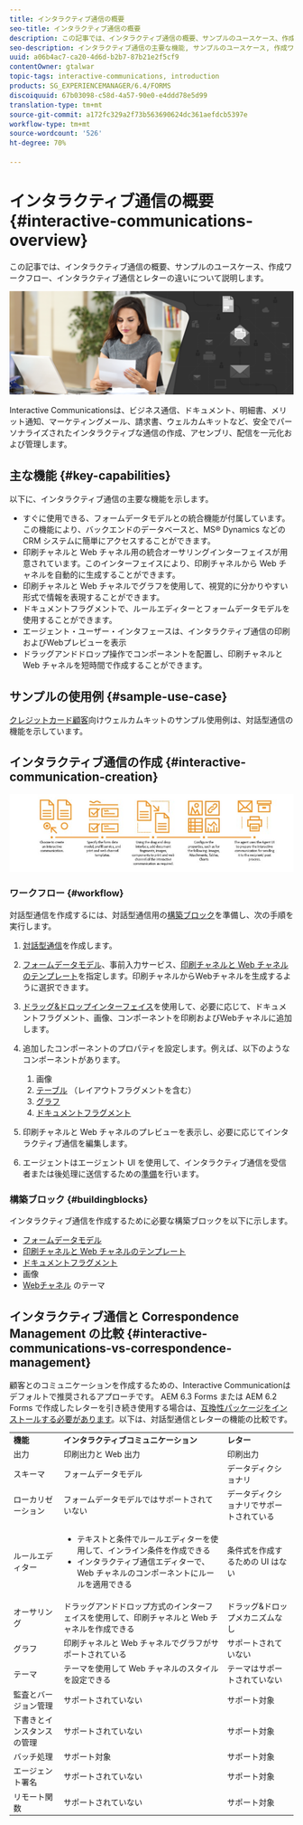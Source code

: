 ```yaml
---
title: インタラクティブ通信の概要
seo-title: インタラクティブ通信の概要
description: この記事では、インタラクティブ通信の概要、サンプルのユースケース、作成ワークフロー、インタラクティブ通信とレターの違いについて説明します。
seo-description: インタラクティブ通信の主要な機能, サンプルのユースケース, 作成ワークフロー, インタラクティブ通信と Correspondence Management との違い
uuid: a06b4ac7-ca20-4d6d-b2b7-87b21e2f5cf9
contentOwner: gtalwar
topic-tags: interactive-communications, introduction
products: SG_EXPERIENCEMANAGER/6.4/FORMS
discoiquuid: 67b03098-c58d-4a57-90e0-e4ddd78e5d99
translation-type: tm+mt
source-git-commit: a172fc329a2f73b563690624dc361aefdcb5397e
workflow-type: tm+mt
source-wordcount: '526'
ht-degree: 70%

---
```



# インタラクティブ通信の概要 {#interactive-communications-overview}

この記事では、インタラクティブ通信の概要、サンプルのユースケース、作成ワークフロー、インタラクティブ通信とレターの違いについて説明します。

![](do-not-localize/correspondence-management.png)

Interactive Communicationsは、ビジネス通信、ドキュメント、明細書、メリット通知、マーケティングメール、請求書、ウェルカムキットなど、安全でパーソナライズされたインタラクティブな通信の作成、アセンブリ、配信を一元化および管理します。

## 主な機能 {#key-capabilities}

以下に、インタラクティブ通信の主要な機能を示します。

* すぐに使用できる、フォームデータモデルとの統合機能が付属しています。この機能により、バックエンドのデータベースと、MS® Dynamics などの CRM システムに簡単にアクセスすることができます。
* 印刷チャネルと Web チャネル用の統合オーサリングインターフェイスが用意されています。このインターフェイスにより、印刷チャネルから Web チャネルを自動的に生成することができます。
* 印刷チャネルと Web チャネルでグラフを使用して、視覚的に分かりやすい形式で情報を表現することができます。
* ドキュメントフラグメントで、ルールエディターとフォームデータモデルを使用することができます。
* エージェント・ユーザー・インタフェースは、インタラクティブ通信の印刷およびWebプレビューを表示
* ドラッグアンドドロップ操作でコンポーネントを配置し、印刷チャネルと Web チャネルを短時間で作成することができます。

## サンプルの使用例  {#sample-use-case}

[クレジットカード顧客](/help/forms/using/finance-reference-site-walkthrough.md#credit-card-application-walkthrough)向けウェルカムキットのサンプル使用例は、対話型通信の機能を示しています。

## インタラクティブ通信の作成  {#interactive-communication-creation}

![interactive_communication-01](assets/interactive_communication-01.jpg)

### ワークフロー {#workflow}

対話型通信を作成するには、対話型通信用の[構築ブロック](#buildingblocks)を準備し、次の手順を実行します。

1. [対話型通信](/help/forms/using/create-interactive-communication.md)を作成します。

1. [フォームデータモデル](/help/forms/using/data-integration.md)、事前入力サービス、[印刷チャネルと Web チャネルのテンプレート](/help/forms/using/web-channel-print-channel.md)を指定します。印刷チャネルからWebチャネルを生成するように選択できます。

1. [ドラッグ&amp;ドロップインターフェイス](/help/forms/using/introduction-interactive-communication-authoring.md)を使用して、必要に応じて、ドキュメントフラグメント、画像、コンポーネントを印刷およびWebチャネルに追加します。
1. 追加したコンポーネントのプロパティを設定します。例えば、以下のようなコンポーネントがあります。

   1. 画像
   1. [テーブル](/help/forms/using/create-interactive-communication.md#tables) （レイアウトフラグメントを含む）
   1. [グラフ](/help/forms/using/chart-component-interactive-communications.md)
   1. [ドキュメントフラグメント](/help/forms/using/create-interactive-communication.md#document-fragment-properties)

1. 印刷チャネルと Web チャネルのプレビューを表示し、必要に応じてインタラクティブ通信を編集します。
1. エージェントはエージェント UI を使用して、インタラクティブ通信を受信者または後処理に送信するための[準備](/help/forms/using/prepare-send-interactive-communication.md)を行います。

### 構築ブロック {#buildingblocks}

インタラクティブ通信を作成するために必要な構築ブロックを以下に示します。

* [フォームデータモデル](/help/forms/using/data-integration.md)
* [印刷チャネルと Web チャネルのテンプレート](/help/forms/using/web-channel-print-channel.md)
* [ドキュメントフラグメント](/help/forms/using/document-fragments.md)
* 画像
* [Webチャネル](/help/forms/using/themes.md) のテーマ

## インタラクティブ通信と Correspondence Management の比較 {#interactive-communications-vs-correspondence-management}

顧客とのコミュニケーションを作成するための、Interactive Communicationはデフォルトで推奨されるアプローチです。 AEM 6.3 Forms または AEM 6.2 Forms で作成したレターを引き続き使用する場合は、[互換性パッケージをインストールする必要があります](/help/forms/using/compatibility-package.md)。以下は、対話型通信とレターの機能の比較です。

<table> 
 <tbody>
  <tr>
   <td><strong>機能</strong></td> 
   <td><strong>インタラクティブコミュニケーション</strong></td> 
   <td><strong>レター</strong></td> 
  </tr>
  <tr>
   <td>出力</td> 
   <td>印刷出力と Web 出力</td> 
   <td>印刷出力</td> 
  </tr>
  <tr>
   <td>スキーマ</td> 
   <td>フォームデータモデル </td> 
   <td>データディクショナリ </td> 
  </tr>
  <tr>
   <td>ローカリゼーション</td> 
   <td>フォームデータモデルではサポートされていない</td> 
   <td>データディクショナリでサポートされている</td> 
  </tr>
  <tr>
   <td>ルールエディター</td> 
   <td>
    <ul> 
     <li>テキストと条件でルールエディターを使用して、インライン条件を作成できる</li> 
     <li>インタラクティブ通信エディターで、Web チャネルのコンポーネントにルールを適用できる</li> 
    </ul> </td> 
   <td>条件式を作成するための UI はない</td> 
  </tr>
  <tr>
   <td>オーサリング</td> 
   <td>ドラッグアンドドロップ方式のインターフェイスを使用して、印刷チャネルと Web チャネルを作成できる</td> 
   <td>ドラッグ&amp;ドロップメカニズムなし </td> 
  </tr>
  <tr>
   <td>グラフ</td> 
   <td>印刷チャネルと Web チャネルでグラフがサポートされている</td> 
   <td>サポートされていない</td> 
  </tr>
  <tr>
   <td>テーマ</td> 
   <td>テーマを使用して Web チャネルのスタイルを設定できる</td> 
   <td>テーマはサポートされていない</td> 
  </tr>
  <tr>
   <td>監査とバージョン管理</td> 
   <td>サポートされていない</td> 
   <td>サポート対象</td> 
  </tr>
  <tr>
   <td>下書きとインスタンスの管理</td> 
   <td>サポートされていない</td> 
   <td>サポート対象</td> 
  </tr>
  <tr>
   <td>バッチ処理</td> 
   <td>サポート対象 </td> 
   <td>サポート対象</td> 
  </tr>
  <tr>
   <td>エージェント署名</td> 
   <td>サポートされていない</td> 
   <td>サポート対象</td> 
  </tr>
  <tr>
   <td>リモート関数</td> 
   <td>サポートされていない</td> 
   <td>サポート対象</td> 
  </tr>
 </tbody>
</table>

